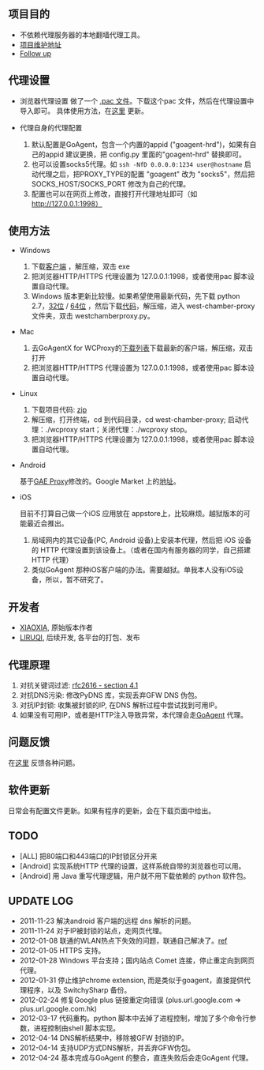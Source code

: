 项目目的
--------
* 不依赖代理服务器的本地翻墙代理工具。
* [项目维护地址](https://github.com/liruqi/west-chamber-season-3/tree/master/west-chamber-proxy)
* [Follow up](https://plus.google.com/b/108661470402896863593/)

代理设置
--------

* 浏览器代理设置
    做了一个 [.pac 文件](https://raw.github.com/liruqi/west-chamber-season-3/master/west-chamber-proxy/SwitchyPac.pac)。下载这个pac 文件，然后在代理设置中导入即可。
    具体使用方法，在[这里](http://wcproxy.sinaapp.com/) 更新。

* 代理自身的代理配置

    1. 默认配置是GoAgent，包含一个内置的appid ("goagent-hrd")，如果有自己的appid 建议更换，把 config.py 里面的"goagent-hrd" 替换即可。
    2. 也可以设置socks5代理。如 `ssh -NfD 0.0.0.0:1234 user@hostname` 启动代理之后，把PROXY_TYPE的配置 "goagent" 改为 "socks5"，然后把 SOCKS_HOST/SOCKS_PORT 修改为自己的代理。
    3. 配置也可以在网页上修改，直接打开代理地址即可（如 http://127.0.0.1:1998）

使用方法
--------
* Windows

    1. 下载[客户端](http://code.google.com/p/west-chamber-season-3/downloads/list) ，解压缩，双击 exe
    2. 把浏览器HTTP/HTTPS 代理设置为 127.0.0.1:1998，或者使用pac 脚本设置自动代理。
    3. Windows 版本更新比较慢。如果希望使用最新代码，先下载 python 2.7，[32位](http://python.org/ftp/python/2.7.2/python-2.7.2.msi) / [64位](http://python.org/ftp/python/2.7.2/python-2.7.2.amd64.msi) ，然后下载[代码](https://github.com/liruqi/west-chamber-season-3/zipball/master)，解压缩，进入 west-chamber-proxy 文件夹，双击 westchamberproxy.py。

* Mac 
    1. 去GoAgentX for WCProxy的[下载列表](https://github.com/liruqi/GoAgentX/downloads)下载最新的客户端，解压缩，双击打开
    2. 把浏览器HTTP/HTTPS 代理设置为 127.0.0.1:1998，或者使用pac 脚本设置自动代理。
    
* Linux

    1. 下载项目代码: [zip](https://github.com/liruqi/west-chamber-season-3/zipball/master)
    2. 解压缩，打开终端，cd 到代码目录，cd west-chamber-proxy; 启动代理：./wcproxy start；关闭代理：./wcproxy stop。
    3. 把浏览器HTTP/HTTPS 代理设置为 127.0.0.1:1998，或者使用pac 脚本设置自动代理。

* Android

    基于[GAE Proxy](http://code.google.com/p/gaeproxy/)修改的。Google Market 上的[地址](https://market.android.com/details?id=org.westchamberproxy)。

* iOS
    
    目前不打算自己做一个iOS 应用放在 appstore上，比较麻烦。越狱版本的可能最近会推出。

    1. 局域网内的其它设备(PC, Android 设备)上安装本代理，然后把 iOS 设备的 HTTP 代理设置到该设备上。（或者在国内有服务器的同学，自己搭建HTTP 代理）
    2. 类似GoAgent 那种iOS客户端的办法。需要越狱。单我本人没有iOS设备，所以，暂不研究了。

开发者
------
* [XIAOXIA](http://xiaoxia.org), 原始版本作者
* [LIRUQI](http://liruqi.info), 后续开发, 各平台的打包、发布


代理原理
--------

1. 对抗关键词过滤: [rfc2616 - section 4.1](http://www.w3.org/Protocols/rfc2616/rfc2616-sec4.html)
2. 对抗DNS污染: 修改PyDNS 库，实现丢弃GFW DNS 伪包。
3. 对抗IP封锁: 收集被封锁的IP, 在DNS 解析过程中尝试找到可用IP。
4. 如果没有可用IP，或者是HTTP注入导致异常，本代理会走[GoAgent](http://code.google.com/p/goagent/) 代理。

问题反馈
--------
在[这里](https://github.com/liruqi/west-chamber-season-3/issues) 反馈各种问题。 

软件更新
-------
日常会有配置文件更新。如果有程序的更新，会在下载页面中给出。

TODO
----
* [ALL] 把80端口和443端口的IP封锁区分开来
* [Android] 实现系统HTTP 代理的设置，这样系统自带的浏览器也可以用。
* [Android] 用 Java 重写代理逻辑，用户就不用下载依赖的 python 软件包。

UPDATE LOG
---
* 2011-11-23 解决android 客户端的远程 dns 解析的问题。
* 2011-11-24 对于IP被封锁的站点，走网页代理。
* 2012-01-08 联通的WLAN热点下失效的问题，联通自己解决了。[ref](http://weibo.com/1641981222/xFx46sR4c)
* 2012-01-05 HTTPS 支持。
* 2012-01-28 Windows 平台支持；国内站点 Comet 连接，停止重定向到网页代理。
* 2012-01-31 停止维护chrome extension, 而是类似于goagent，直接提供代理程序，以及 SwitchySharp 备份。
* 2012-02-24 修复Google plus 链接重定向错误 (plus.url.google.com => plus.url.google.com.hk)
* 2012-03-17 代码重构。python 脚本中去掉了进程控制，增加了多个命令行参数，进程控制由shell 脚本实现。 
* 2012-04-14 DNS解析结果中，移除被GFW 封锁的IP。
* 2012-04-14 支持UDP方式DNS解析，并丢弃GFW伪包。
* 2012-04-24 基本完成与GoAgent 的整合，直连失败后会走GoAgent 代理。
